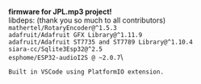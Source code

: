 **firmware for JPL.mp3 project!**\
libdeps: (thank you so much to all contributors)\
	`mathertel/RotaryEncoder@^1.5.3`\
	`adafruit/Adafruit GFX Library@^1.11.9`\
	`adafruit/Adafruit ST7735 and ST7789 Library@^1.10.4`\
	`siara-cc/Sqlite3Esp32@^2.5`\
	`esphome/ESP32-audioI2S @ ~2.0.7`\\

	Built in VSCode using PlatformIO extension.
